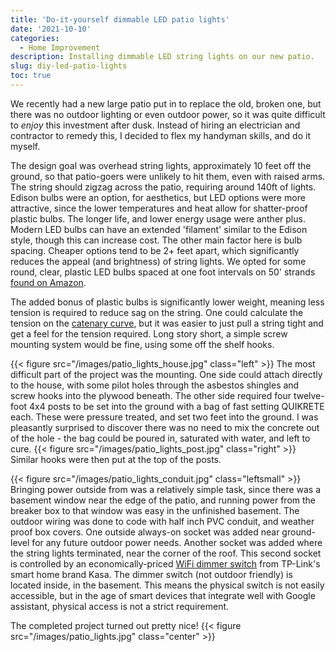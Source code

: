 ```yaml
---
title: 'Do-it-yourself dimmable LED patio lights'
date: '2021-10-10'
categories: 
  - Home Improvement
description: Installing dimmable LED string lights on our new patio.
slug: diy-led-patio-lights
toc: true
---
```


We recently had a new large patio put in to replace the old, broken one, but there was no outdoor lighting or even outdoor power, so it was quite difficult to _enjoy_ this investment after dusk.
Instead of hiring an electrician and contractor to remedy this, I decided to flex my handyman skills, and do it myself.

The design goal was overhead string lights, approximately 10 feet off the ground, so that patio-goers were unlikely to hit them, even with raised arms.
The string should zigzag across the patio, requiring around 140ft of lights.
Edison bulbs were an option, for aesthetics, but LED options were more attractive, since the lower temperatures and heat allow for shatter-proof plastic bulbs.
The longer life, and lower energy usage were anther plus.
Modern LED bulbs can have an extended 'filament' similar to the Edison style, though this can increase cost.
The other main factor here is bulb spacing. 
Cheaper options tend to be 2+ feet apart, which significantly reduces the appeal (and brightness) of string lights.
We opted for some round, clear, plastic LED bulbs spaced at one foot intervals on 50' strands [found on Amazon](https://www.amazon.com/gp/product/B07KC941GF/).

The added bonus of plastic bulbs is significantly lower weight, meaning less tension is required to reduce sag on the string.
One could calculate the tension on the [catenary curve](https://en.wikipedia.org/wiki/Catenary), but it was easier to just pull a string tight and get a feel for the tension required.
Long story short, a simple screw mounting system would be fine, using some off the shelf hooks.

{{< figure src="/images/patio_lights_house.jpg" class="left" >}}
The most difficult part of the project was the mounting.
One side could attach directly to the house, with some pilot holes through the asbestos shingles and screw hooks into the plywood beneath.
The other side required four twelve-foot 4x4 posts to be set into the ground with a bag of fast setting QUIKRETE each.
These were pressure treated, and set two feet into the ground.
I was pleasantly surprised to discover there was no need to mix the concrete out of the hole - the bag could be poured in, saturated with water, and left to cure. 
{{< figure src="/images/patio_lights_post.jpg" class="right" >}}
Similar hooks were then put at the top of the posts.

{{< figure src="/images/patio_lights_conduit.jpg" class="leftsmall" >}}
Bringing power outside from was a relatively simple task, since there was a basement window near the edge of the patio, and running power from the breaker box to that window was easy in the unfinished basement.
The outdoor wiring was done to code with half inch PVC conduit, and weather proof box covers.
One outside always-on socket was added near ground-level for any future outdoor power needs.
Another socket was added where the string lights terminated, near the corner of the roof.
This second socket is controlled by an economically-priced [WiFi dimmer switch](https://www.kasasmart.com/us/products/smart-switches/kasa-smart-wi-fi-light-switch-dimmer-hs220) from TP-Link's smart home brand Kasa.
The dimmer switch (not outdoor friendly) is located inside, in the basement.
This means the physical switch is not easily accessible, but in the age of smart devices that integrate well with Google assistant, physical access is not a strict requirement. 

The completed project turned out pretty nice!
{{< figure src="/images/patio_lights.jpg" class="center" >}}

